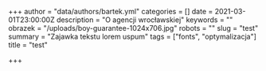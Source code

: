 +++
author = "data/authors/bartek.yml"
categories = []
date = 2021-03-01T23:00:00Z
description = "O agencji wrocławskiej"
keywords = ""
obrazek = "/uploads/boy-guarantee-1024x706.jpg"
robots = ""
slug = "test"
summary = "Zajawka tekstu lorem uspum"
tags = ["fonts", "optymalizacja"]
title = "test"

+++
